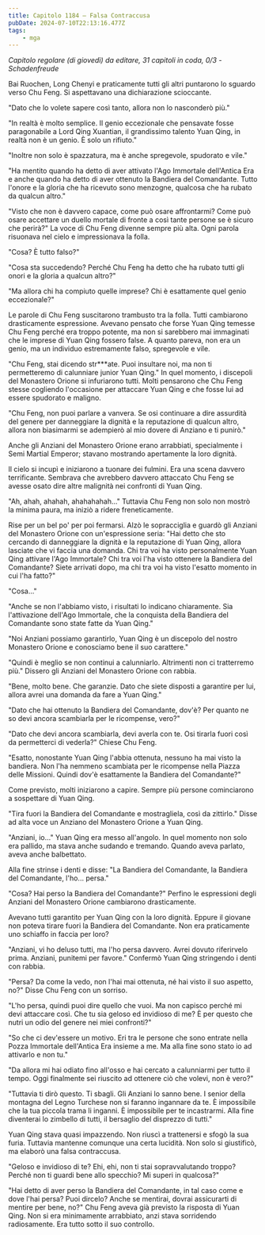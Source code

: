 ```yaml
---
title: Capitolo 1184 – Falsa Contraccusa
pubDate: 2024-07-10T22:13:16.477Z
tags:
    - mga
---
```



<em>Capitolo regolare (di giovedì)
da editare,
31 capitoli in coda, 0/3
-Schadenfreude</em>


Bai Ruochen, Long Chenyi e praticamente tutti gli altri puntarono lo sguardo verso Chu Feng. Si aspettavano una dichiarazione scioccante.


"Dato che lo volete sapere così tanto, allora non lo nasconderò più."


"In realtà è molto semplice. Il genio eccezionale che pensavate fosse paragonabile a Lord Qing Xuantian, il grandissimo talento Yuan Qing, in realtà non è un genio. È solo un rifiuto."


"Inoltre non solo è spazzatura, ma è anche spregevole, spudorato e vile."


"Ha mentito quando ha detto di aver attivato l'Ago Immortale dell'Antica Era e anche quando ha detto di aver ottenuto la Bandiera del Comandante. Tutto l'onore e la gloria che ha ricevuto sono menzogne, qualcosa che ha rubato da qualcun altro."


"Visto che non è davvero capace, come può osare affrontarmi? Come può osare accettare un duello mortale di fronte a così tante persone se è sicuro che perirà?" La voce di Chu Feng divenne sempre più alta. Ogni parola risuonava nel cielo e impressionava la folla.


"Cosa? È tutto falso?"


"Cosa sta succedendo? Perché Chu Feng ha detto che ha rubato tutti gli onori e la gloria a qualcun altro?"


"Ma allora chi ha compiuto quelle imprese? Chi è esattamente quel genio eccezionale?"


Le parole di Chu Feng suscitarono trambusto tra la folla. Tutti cambiarono drasticamente espressione. Avevano pensato che forse Yuan Qing temesse Chu Feng perché era troppo potente, ma non si sarebbero mai immaginati che le imprese di Yuan Qing fossero false. A quanto pareva, non era un genio, ma un individuo estremamente falso, spregevole e vile.


"Chu Feng, stai dicendo str***ate. Puoi insultare noi, ma non ti permetteremo di calunniare junior Yuan Qing." In quel momento, i discepoli del Monastero Orione si infuriarono tutti. Molti pensarono che Chu Feng stesse cogliendo l'occasione per attaccare Yuan Qing e che fosse lui ad essere spudorato e maligno.


"Chu Feng, non puoi parlare a vanvera. Se osi continuare a dire assurdità del genere per danneggiare la dignità e la reputazione di qualcun altro, allora non biasimarmi se adempierò al mio dovere di Anziano e ti punirò."


Anche gli Anziani del Monastero Orione erano arrabbiati, specialmente i Semi Martial Emperor; stavano mostrando apertamente la loro dignità.


Il cielo si incupì e iniziarono a tuonare dei fulmini. Era una scena davvero terrificante. Sembrava che avrebbero davvero attaccato Chu Feng se avesse osato dire altre malignità nei confronti di Yuan Qing.


"Ah, ahah, ahahah, ahahahahah..." Tuttavia Chu Feng non solo non mostrò la minima paura, ma iniziò a ridere freneticamente.


Rise per un bel po' per poi fermarsi. Alzò le sopracciglia e guardò gli Anziani del Monastero Orione con un'espressione seria: "Hai detto che sto cercando di danneggiare la dignità e la reputazione di Yuan Qing, allora lasciate che vi faccia una domanda. Chi tra voi ha visto personalmente Yuan Qing attivare l'Ago Immortale? Chi tra voi l'ha visto ottenere la Bandiera del Comandante? Siete arrivati dopo, ma chi tra voi ha visto l'esatto momento in cui l'ha fatto?"


"Cosa..."


"Anche se non l'abbiamo visto, i risultati lo indicano chiaramente. Sia l'attivazione dell'Ago Immortale, che la conquista della Bandiera del Comandante sono state fatte da Yuan Qing."


"Noi Anziani possiamo garantirlo, Yuan Qing è un discepolo del nostro Monastero Orione e conosciamo bene il suo carattere."


"Quindi è meglio se non continui a calunniarlo. Altrimenti non ci tratterremo più." Dissero gli Anziani del Monastero Orione con rabbia.


"Bene, molto bene. Che garanzie. Dato che siete disposti a garantire per lui, allora avrei una domanda da fare a Yuan Qing."


"Dato che hai ottenuto la Bandiera del Comandante, dov'è? Per quanto ne so devi ancora scambiarla per le ricompense, vero?"


"Dato che devi ancora scambiarla, devi averla con te. Osi tirarla fuori così da permetterci di vederla?" Chiese Chu Feng.


"Esatto, nonostante Yuan Qing l'abbia ottenuta, nessuno ha mai visto la bandiera. Non l'ha nemmeno scambiata per le ricompense nella Piazza delle Missioni. Quindi dov'è esattamente la Bandiera del Comandante?"


Come previsto, molti iniziarono a capire. Sempre più persone cominciarono a sospettare di Yuan Qing.


"Tira fuori la Bandiera del Comandante e mostragliela, così da zittirlo." Disse ad alta voce un Anziano del Monastero Orione a Yuan Qing.


"Anziani, io..." Yuan Qing era messo all'angolo. In quel momento non solo era pallido, ma stava anche sudando e tremando. Quando aveva parlato, aveva anche balbettato.


Alla fine strinse i denti e disse: "La Bandiera del Comandante, la Bandiera del Comandante, l'ho... persa."


"Cosa? Hai perso la Bandiera del Comandante?" Perfino le espressioni degli Anziani del Monastero Orione cambiarono drasticamente.


Avevano tutti garantito per Yuan Qing con la loro dignità. Eppure il giovane non poteva tirare fuori la Bandiera del Comandante. Non era praticamente uno schiaffo in faccia per loro?


"Anziani, vi ho deluso tutti, ma l'ho persa davvero. Avrei dovuto riferirvelo prima. Anziani, punitemi per favore." Confermò Yuan Qing stringendo i denti con rabbia.


"Persa? Da come la vedo, non l'hai mai ottenuta, né hai visto il suo aspetto, no?" Disse Chu Feng con un sorriso.


"L'ho persa, quindi puoi dire quello che vuoi. Ma non capisco perché mi devi attaccare così. Che tu sia geloso ed invidioso di me? È per questo che nutri un odio del genere nei miei confronti?"


"So che ci dev'essere un motivo. Eri tra le persone che sono entrate nella Pozza Immortale dell'Antica Era insieme a me. Ma alla fine sono stato io ad attivarlo e non tu."


"Da allora mi hai odiato fino all'osso e hai cercato a calunniarmi per tutto il tempo. Oggi finalmente sei riuscito ad ottenere ciò che volevi, non è vero?"


"Tuttavia ti dirò questo. Ti sbagli. Gli Anziani lo sanno bene. I senior della montagna del Legno Turchese non si faranno ingannare da te. È impossibile che la tua piccola trama li inganni. È impossibile per te incastrarmi. Alla fine diventerai lo zimbello di tutti, il bersaglio del disprezzo di tutti."


Yuan Qing stava quasi impazzendo. Non riuscì a trattenersi e sfogò la sua furia. Tuttavia mantenne comunque una certa lucidità. Non solo si giustificò, ma elaborò una falsa contraccusa.


"Geloso e invidioso di te? Ehi, ehi, non ti stai sopravvalutando troppo? Perché non ti guardi bene allo specchio? Mi superi in qualcosa?"


"Hai detto di aver perso la Bandiera del Comandante, in tal caso come e dove l'hai persa? Puoi dircelo? Anche se mentirai, dovrai assicurarti di mentire per bene, no?" Chu Feng aveva già previsto la risposta di Yuan Qing. Non si era minimamente arrabbiato, anzi stava sorridendo radiosamente. Era tutto sotto il suo controllo.
                                


                                



